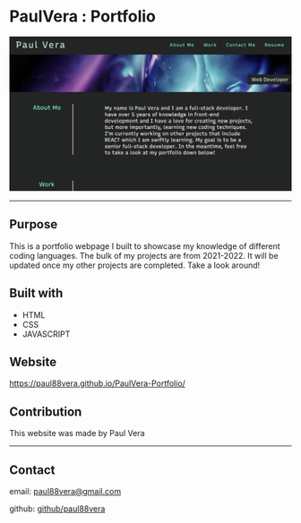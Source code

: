 # PaulVera : Portfolio

![screenshot](https://github.com/paul88vera/PaulVera-Portfolio/blob/main/assets/images/portfolio-webpage.png)

---

## Purpose
This is a portfolio webpage I built to showcase my knowledge of different coding languages. The bulk of my projects are from 2021-2022. It will be updated once my other projects are completed. Take a look around!

## Built with
* HTML
* CSS
* JAVASCRIPT

## Website
https://paul88vera.github.io/PaulVera-Portfolio/


## Contribution
This website was made by Paul Vera

---

## Contact
email: paul88vera@gmail.com

github: [github/paul88vera](https://github.com/paul88vera)
